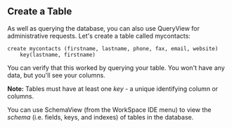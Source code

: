 ## Create a Table

As well as querying the database, you can also use QueryView for
administrative requests.  Let's create a table called mycontacts:

``` suneido
create mycontacts (firstname, lastname, phone, fax, email, website)
    key(lastname, firstname)
```

You can verify that this worked by querying your table.  You won't have any
data, but you'll see your columns.

**Note:** Tables must have at least one *key* - a unique identifying column or columns.

You can use SchemaView (from the WorkSpace IDE menu) to view the
*schema* (i.e. fields, keys, and indexes) of tables in the database.